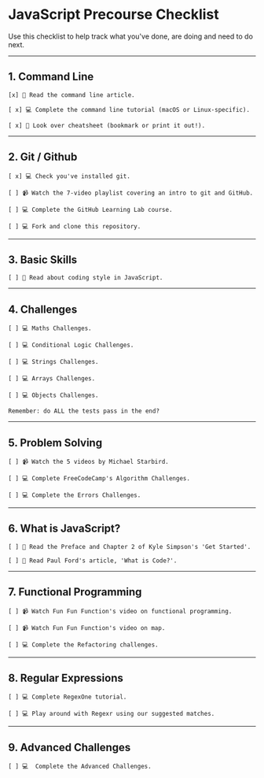 # JavaScript Precourse Checklist

Use this checklist to help track what you've done, are doing and need to do next.

---

## 1. Command Line

    [x] 📖 Read the command line article.

    [ x] 💻 Complete the command line tutorial (macOS or Linux-specific).

    [ x] 📖 Look over cheatsheet (bookmark or print it out!).

---

## 2. Git / Github

    [ x] 💻 Check you've installed git.

    [ ] 📹 Watch the 7-video playlist covering an intro to git and GitHub.

    [ ] 💻 Complete the GitHub Learning Lab course.

    [ ] 💻 Fork and clone this repository.

---

## 3. Basic Skills

    [ ] 📖 Read about coding style in JavaScript.

---

## 4. Challenges

    [ ] 💻 Maths Challenges.

    [ ] 💻 Conditional Logic Challenges.

    [ ] 💻 Strings Challenges.

    [ ] 💻 Arrays Challenges.

    [ ] 💻 Objects Challenges.

    Remember: do ALL the tests pass in the end?

---

## 5. Problem Solving

    [ ] 📹 Watch the 5 videos by Michael Starbird.

    [ ] 💻 Complete FreeCodeCamp's Algorithm Challenges.

    [ ] 💻 Complete the Errors Challenges.

---

## 6. What is JavaScript?

    [ ] 📖 Read the Preface and Chapter 2 of Kyle Simpson's 'Get Started'.

    [ ] 📖 Read Paul Ford's article, 'What is Code?'.

---

## 7. Functional Programming

    [ ] 📹 Watch Fun Fun Function's video on functional programming.

    [ ] 📹 Watch Fun Fun Function's video on map.

    [ ] 💻 Complete the Refactoring challenges.

---

## 8. Regular Expressions

    [ ] 💻 Complete RegexOne tutorial.

    [ ] 💻 Play around with Regexr using our suggested matches.

---

## 9. Advanced Challenges

    [ ] 💻  Complete the Advanced Challenges.
